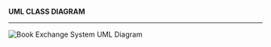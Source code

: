 <strong>UML CLASS DIAGRAM</strong>
<hr/>
<img 
    src="images/pt2phase2.png" 
    alt="Book Exchange System UML Diagram" 
/>
